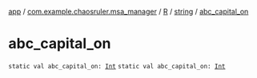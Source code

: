 [app](../../../index.md) / [com.example.chaosruler.msa_manager](../../index.md) / [R](../index.md) / [string](index.md) / [abc_capital_on](.)

# abc_capital_on

`static val abc_capital_on: `[`Int`](https://kotlinlang.org/api/latest/jvm/stdlib/kotlin/-int/index.html)
`static val abc_capital_on: `[`Int`](https://kotlinlang.org/api/latest/jvm/stdlib/kotlin/-int/index.html)